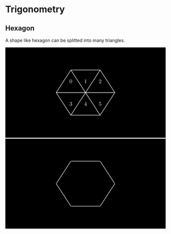 # Trigonometry
## Hexagon

A shape like hexagon can be splitted into many triangles.

[![Test](/Media/Images/hexagon.png)](/Media/Videos/hexagon.mp4)
[![](/Media/gifs/Hexagon.gif)](/Media/Videos/hexagon.mp4)
